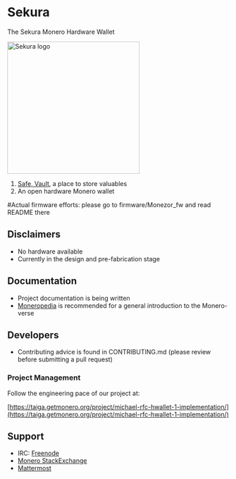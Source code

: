 # Sekura
The Sekura Monero Hardware Wallet

[<img width="300" src="https://github.com/CrashTestCharlie/sekura/blob/master/documents/graphics/monerohwcolor-1024.png?raw=true" alt="Sekura logo" />](https://github.com/monero-project/sekura/)

1. [Safe, Vault](https://en.wikipedia.org/wiki/Esperanto), a place to store valuables
2. An open hardware Monero wallet

#Actual firmware efforts:
please go to firmware/Monezor_fw and read README there

## Disclaimers
- No hardware available
- Currently in the design and pre-fabrication stage

## Documentation
- Project documentation is being written
- [Moneropedia](https://getmonero.org/knowledge-base/moneropedia/) is recommended for a general introduction to the Monero-verse

## Developers
- Contributing advice is found in CONTRIBUTING.md (please review before submitting a pull request)

### Project Management
Follow the engineering pace of our project at:

[https://taiga.getmonero.org/project/michael-rfc-hwallet-1-implementation/](https://taiga.getmonero.org/project/michael-rfc-hwallet-1-implementation/)

## Support
- IRC: [Freenode](irc://chat.freenode.net/#monero-hardware/)
- [Monero StackExchange](https://monero.stackexchange.com/)
- [Mattermost](https://mattermost.getmonero.org/monero/channels/monerohardware/)
